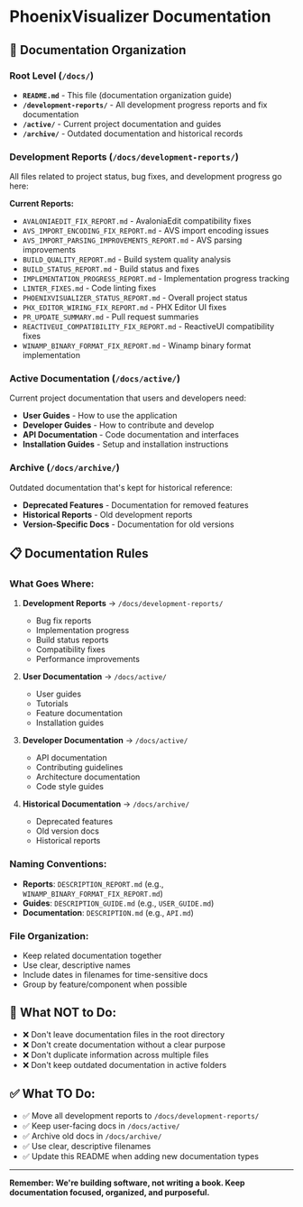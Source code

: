# PhoenixVisualizer Documentation

## 📁 **Documentation Organization**

### **Root Level (`/docs/`)**
- **`README.md`** - This file (documentation organization guide)
- **`/development-reports/`** - All development progress reports and fix documentation
- **`/active/`** - Current project documentation and guides
- **`/archive/`** - Outdated documentation and historical records

### **Development Reports (`/docs/development-reports/`)**
All files related to project status, bug fixes, and development progress go here:

**Current Reports:**
- `AVALONIAEDIT_FIX_REPORT.md` - AvaloniaEdit compatibility fixes
- `AVS_IMPORT_ENCODING_FIX_REPORT.md` - AVS import encoding issues
- `AVS_IMPORT_PARSING_IMPROVEMENTS_REPORT.md` - AVS parsing improvements
- `BUILD_QUALITY_REPORT.md` - Build system quality analysis
- `BUILD_STATUS_REPORT.md` - Build status and fixes
- `IMPLEMENTATION_PROGRESS_REPORT.md` - Implementation progress tracking
- `LINTER_FIXES.md` - Code linting fixes
- `PHOENIXVISUALIZER_STATUS_REPORT.md` - Overall project status
- `PHX_EDITOR_WIRING_FIX_REPORT.md` - PHX Editor UI fixes
- `PR_UPDATE_SUMMARY.md` - Pull request summaries
- `REACTIVEUI_COMPATIBILITY_FIX_REPORT.md` - ReactiveUI compatibility fixes
- `WINAMP_BINARY_FORMAT_FIX_REPORT.md` - Winamp binary format implementation

### **Active Documentation (`/docs/active/`)**
Current project documentation that users and developers need:

- **User Guides** - How to use the application
- **Developer Guides** - How to contribute and develop
- **API Documentation** - Code documentation and interfaces
- **Installation Guides** - Setup and installation instructions

### **Archive (`/docs/archive/`)**
Outdated documentation that's kept for historical reference:

- **Deprecated Features** - Documentation for removed features
- **Historical Reports** - Old development reports
- **Version-Specific Docs** - Documentation for old versions

## 📋 **Documentation Rules**

### **What Goes Where:**

1. **Development Reports** → `/docs/development-reports/`
   - Bug fix reports
   - Implementation progress
   - Build status reports
   - Compatibility fixes
   - Performance improvements

2. **User Documentation** → `/docs/active/`
   - User guides
   - Tutorials
   - Feature documentation
   - Installation guides

3. **Developer Documentation** → `/docs/active/`
   - API documentation
   - Contributing guidelines
   - Architecture documentation
   - Code style guides

4. **Historical Documentation** → `/docs/archive/`
   - Deprecated features
   - Old version docs
   - Historical reports

### **Naming Conventions:**

- **Reports**: `DESCRIPTION_REPORT.md` (e.g., `WINAMP_BINARY_FORMAT_FIX_REPORT.md`)
- **Guides**: `DESCRIPTION_GUIDE.md` (e.g., `USER_GUIDE.md`)
- **Documentation**: `DESCRIPTION.md` (e.g., `API.md`)

### **File Organization:**

- Keep related documentation together
- Use clear, descriptive names
- Include dates in filenames for time-sensitive docs
- Group by feature/component when possible

## 🚫 **What NOT to Do:**

- ❌ Don't leave documentation files in the root directory
- ❌ Don't create documentation without a clear purpose
- ❌ Don't duplicate information across multiple files
- ❌ Don't keep outdated documentation in active folders

## ✅ **What TO Do:**

- ✅ Move all development reports to `/docs/development-reports/`
- ✅ Keep user-facing docs in `/docs/active/`
- ✅ Archive old docs in `/docs/archive/`
- ✅ Use clear, descriptive filenames
- ✅ Update this README when adding new documentation types

---

**Remember: We're building software, not writing a book. Keep documentation focused, organized, and purposeful.**
